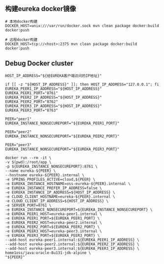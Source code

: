## 构建eureka docker镜像   

    # 本地docker构建
    DOCKER_HOST=unix:///var/run/docker.sock mvn clean package docker:build docker:push
    
    # 远程docker构建
    DOCKER_HOST=tcp://<host>:2375 mvn clean package docker:build docker:push

## Debug Docker cluster

    HOST_IP_ADDRESS="${给EUREKA客户端访问的IP地址}"

    if [[ -z "${HOST_IP_ADDRESS}" ]]; then HOST_IP_ADDRESS="127.0.0.1"; fi
    EUREKA_PEER1_IP_ADDRESS="${HOST_IP_ADDRESS}"
    EUREKA_PEER1_PORT="8761"
    EUREKA_PEER2_IP_ADDRESS="${HOST_IP_ADDRESS}"
    EUREKA_PEER2_PORT="8762"
    EUREKA_PEER3_IP_ADDRESS="${HOST_IP_ADDRESS}"
    EUREKA_PEER3_PORT="8763"

    PEER="peer1"
    EUREKA_INSTANCE_NONSECUREPORT="${EUREKA_PEER1_PORT}"

    PEER="peer2"
    EUREKA_INSTANCE_NONSECUREPORT="${EUREKA_PEER2_PORT}"

    PEER="peer3"
    EUREKA_INSTANCE_NONSECUREPORT="${EUREKA_PEER3_PORT}"

    docker run --rm -it \
    -v $(pwd):/root/app \
    -p ${EUREKA_INSTANCE_NONSECUREPORT}:8761 \
    --name eureka-${PEER} \
    --hostname eureka-${PEER}.internal \
    -e SPRING_PROFILES_ACTIVE=cloud,${PEER} \
    -e EUREKA_INSTANCE_HOSTNAME=oss-eureka-${PEER}.internal \
    -e EUREKA_INSTANCE_PREFER_IP_ADDRESS=false \
    -e EUREKA_INSTANCE_IP_ADDRESS=${HOST_IP_ADDRESS} \
    -e CLOUD_CLIENT_HOSTNAME=eureka-${PEER}.internal \
    -e CLOUD_CLIENT_IP_ADDRESS=${HOST_IP_ADDRESS} \
    -e SERVER_PORT=8761 \
    -e EUREKA_INSTANCE_NONSECUREPORT=${EUREKA_INSTANCE_NONSECUREPORT} \
    -e EUREKA_PEER1_HOST=eureka-peer1.internal \
    -e EUREKA_PEER1_PORT=${EUREKA_PEER1_PORT} \
    -e EUREKA_PEER2_HOST=eureka-peer2.internal \
    -e EUREKA_PEER2_PORT=${EUREKA_PEER2_PORT} \
    -e EUREKA_PEER3_HOST=eureka-peer3.internal \
    -e EUREKA_PEER3_PORT=${EUREKA_PEER3_PORT} \
    --add-host eureka-peer1.internal:${EUREKA_PEER1_IP_ADDRESS} \
    --add-host eureka-peer2.internal:${EUREKA_PEER2_IP_ADDRESS} \
    --add-host eureka-peer3.internal:${EUREKA_PEER3_IP_ADDRESS} \
    home1oss/java:oracle-8u131-jdk-alpine \
    "${PEER}"
